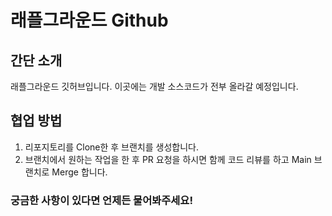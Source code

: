 # 래플그라운드 Github

## 간단 소개
래플그라운드 깃허브입니다.
이곳에는 개발 소스코드가 전부 올라갈 예정입니다.

## 협업 방법
1. 리포지토리를 Clone한 후 브랜치를 생성합니다.
2. 브랜치에서 원하는 작업을 한 후 PR 요청을 하시면 함께 코드 리뷰를 하고 Main 브랜치로 Merge 합니다.

### 궁금한 사항이 있다면 언제든 물어봐주세요!

<!--

**Here are some ideas to get you started:**

🙋‍♀️ A short introduction - what is your organization all about?
🌈 Contribution guidelines - how can the community get involved?
👩‍💻 Useful resources - where can the community find your docs? Is there anything else the community should know?
🍿 Fun facts - what does your team eat for breakfast?
🧙 Remember, you can do mighty things with the power of [Markdown](https://docs.github.com/github/writing-on-github/getting-started-with-writing-and-formatting-on-github/basic-writing-and-formatting-syntax)
-->
